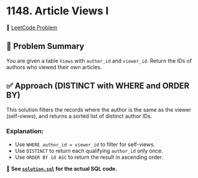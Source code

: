 # 1148. Article Views I

🔗 [LeetCode Problem](https://leetcode.com/problems/article-views-i/)

## 🧠 Problem Summary

You are given a table `Views` with `author_id` and `viewer_id`. Return the IDs of authors who viewed their own articles.

## ✅ Approach (DISTINCT with WHERE and ORDER BY)

This solution filters the records where the author is the same as the viewer (self-views), and returns a sorted list of distinct author IDs.

### Explanation:

- Use `WHERE author_id = viewer_id` to filter for self-views.
- Use `DISTINCT` to return each qualifying `author_id` only once.
- Use `ORDER BY id ASC` to return the result in ascending order.

📄 **See [`solution.sql`](./solution.sql) for the actual SQL code.**

